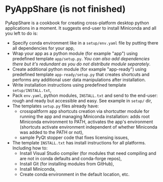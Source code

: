 # PyAppShare (is not finished)

PyAppShare is a cookbook for creating cross-platform desktop python applications in a moment. It suggests end-user to install Miniconda and all you left to do is:

* Specify conda environment like in a `setup/env.yaml` file by putting there all dependencies for your app, 
* Wrap your app as a python module (for example "app") using predefined template `app/setup.py`. *You can also add dependencies there but it's redundant as you do not distribute module separately*.
* Create additional python module (for example "app-ready") using predefined template `app-ready/setup.py` that creates shortcuts and performs any additional user data manipulations after installation.
* Write installation instructions using predefined template `setup/INSTALL.txt`,
* Pack `env.yaml`, python modules, `INSTALL.txt` and send to the end-user: rough and ready but accessible and easy. See example in `setup/` dir,
* The templates `setup.py` files already have:
  * crosspaltform app shortcuts creation via shortcutter module for running the app and managing Miniconda installation: adds root Miniconda environment to PATH, activates the app's environment (shortcuts activate environment independent of whether Miniconda was added to the PATH or not),
  * sample PyQt stopper code that fixes licensing issues,
* The template `INSTALL.txt` has install instructions for all platforms. Including how to:
  * Install Visual Studio compiler (for modules that need compiling and are not in conda defaults and conda-forge repos),
  * Install Git (for installing modules from GitHub),
  * Install Miniconda,
  * Create conda environment in the default location, etc. 
